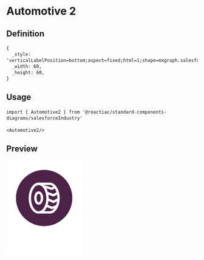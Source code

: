 # Automotive 2

## Definition

```
{
  _style: 'verticalLabelPosition=bottom;aspect=fixed;html=1;shape=mxgraph.salesforce.automotive2;',
  _width: 60,
  _height: 60,
}
```

## Usage

```
import { Automotive2 } from '@reactiac/standard-components-diagrams/salesforceIndustry'

<Automotive2/>
```

## Preview

<img src="./automotive-2.png" width="200"/>
